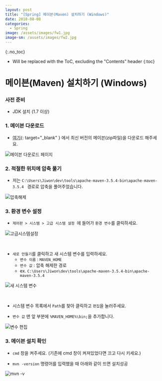 ```yaml
---
layout: post
title: "[Spring] 메이븐(Maven) 설치하기 (Windows)"
date: 2018-08-08
categories:
  - Spring
image: /assets/images/fw1.jpg
image-sm: /assets/images/fw2.jpg
---
```


{:.no_toc}

* Will be replaced with the ToC, excluding the "Contents" header
{:toc}  

# 메이븐(Maven) 설치하기 (Windows)

### 사전 준비

- JDK 설치 (1.7 이상) 

### 1. 메이븐 다운로드

- [여기](https://maven.apache.org/download.cgi#){: target="_blank" } 에서 최신 버전의 메이븐(zip파일)을 다운로드 해주세요.

![메이븐 다운로드 페이지](https://farm2.staticflickr.com/1818/30047344308_2c077270c9_b.jpg)



### 2. 적절한 위치에 압축 풀기

- 저는 `C:\Users\Jiwon\dev\tools\apache-maven-3.5.4-bin\apache-maven-3.5.4 ` 경로로 압축을 풀어주었습니다.

![압축해제](https://c1.staticflickr.com/1/930/43199405244_7139a60bec_b.jpg)



### 3. 환경 변수 설정

- `제어판 > 시스템 > 고급 시스템 설정 `에 들어가 `환경 변수`를 클릭하세요.

![고급시스템설정](https://farm1.staticflickr.com/932/43917762251_8c299236d2_o.png)



<br>

- `새로 만들기`를 클릭하고 새 시스템 변수를 입력하세요.
  - `변수 이름` :  `MAVEN_HOME`
  -  `변수 값` : 압축 해제한 경로
    - ex.  `C:\Users\Jiwon\dev\tools\apache-maven-3.5.4-bin\apache-maven-3.5.4 `

![새 시스템 변수](https://farm1.staticflickr.com/929/43014988235_7c2c2c5457_o.png)



<br>

- 시스템 변수 목록에서 `Path`를 찾아 클릭하고 `편집`을 눌러주세요.

- `변수 값`  맨 앞 부분에 `%MAVEN_HOME%\bin;`을 추가합니다.

![변수 편집](https://farm1.staticflickr.com/940/43201735214_09c182a23b_o.png)



### 3. 메이븐 설치 확인

- `cmd` 창을 켜주세요. (기존에 cmd 창이 켜져있었다면 끄고 다시 키세요.)

- `mvn -version` 명령어를 입력했을 때 아래와 같이 뜨면 설치성공

![mvn -v](https://farm1.staticflickr.com/850/43015300125_0339a1d807_o.png)
